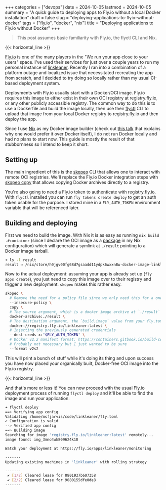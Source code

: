 +++
categories = ["devops"]
date = 2024-10-05
lastmod = 2024-10-05
summary = "A quick guide to deploying apps to Fly.io without a local Docker installation"
draft = false
slug = "deploying-applications-to-flyio-without-docker"
tags = ["fly.io", "docker", "nix"]
title = "Deploying applications to Fly.io without Docker"
+++

> This post assumes basic familiarity with Fly.io, the flyctl CLI and Nix.

{{< horizontal_line >}}

[Fly.io](https://fly.io) is one of the many players in the "We run your app close to your users" space. I've used their services for just over a couple years to run my personal instance of [linkleaner](https://github.com/msfjarvis/linkleaner). Recently I ran into a combination of a platform outage and localized issue that necessitated recreating the app from scratch, and I decided to try doing so locally rather than my usual CI-based deployment system.

Deployments with Fly.io usually start with a Docker/OCI image. Fly.io requires this image to either exist in their own OCI registry at registry.fly.io, or any other publicly accessible registry. The common way to do this is to use a Dockerfile and build the image locally, then use their [flyctl](https://github.com/superfly/flyctl) CLI to upload that image from your local Docker registry to registry.fly.io and then deploy the app.

Since I use [Nix](https://nixos.org) as my Docker image builder (check out [this talk](https://xeiaso.net/talks/2024/nix-docker-build/) that explains why one would prefer it over Docker itself), I do not run Docker locally and had no plans to start now. This guide is mostly the result of that stubbornness so I intend to keep it short.

## Setting up

The main ingredient of this is the [skopeo](https://github.com/containers/skopeo) CLI that allows one to interact with remote OCI registries. We'll replace the Fly.io Docker integration steps with [skopeo copy](https://github.com/containers/skopeo/blob/03ca12ed56db3e5e46805b0d8a95a1207a0921ea/docs/skopeo-copy.1.md) that allows copying Docker archives directly to a registry.

You're also going to need a Fly.io token to authenticate with registry.fly.io. With `flyctl` installed you can run `fly tokens create deploy` to get an auth token usable for the purpose. I stored mine in a `FLY_AUTH_TOKEN` environment variable that will be referenced later.

## Building and deploying

First we need to build the image. With Nix it is as easy as running `nix build .#container` (since I declare the OCI image as a [package](https://github.com/msfjarvis/linkleaner/blob/69564ab458abe77e55d090d29ff970a68c1a985c/flake.nix#L83-L93) in my Nix configuration) which will generate a symlink at `./result` pointing to a Docker image tarball.

```bash
➜ ls -l result
result ⇒ /nix/store/h0jgv00fg68d7gsaadd11ydpk6wxxn8w-docker-image-linkleaner.tar.gz
```

Now to the actual deployment: assuming your app is already set up (`fly apps create`), you just need to copy this image over to their registry and trigger a new deployment. `skopeo` makes this rather easy.

```bash
skopeo \
  # Remove the need for a policy file since we only need this for a one off thing
  --insecure-policy \
  copy \
  # The source argument, which is a docker image archive at `./result`
  docker-archive:./result \
  # The destination argument, the `build.image` value from your fly.toml
  docker://registry.fly.io/linkleaner:latest \
  # Injecting the previously generated credentials
  --dest-creds x:"$FLY_AUTH_TOKEN" \
  # Docker v2.2 manifest format: https://containers.gitbook.io/build-containers-the-hard-way#registry-format-oci-image-manifest
  # Probably not necessary but I just wanted to be sure
  --format v2s2
```

This will print a bunch of stuff while it's doing its thing and upon success you have now placed your organically built, Docker-free OCI image into the Fly.io registry.

{{< horizontal_line >}}

And that's more or less it! You can now proceed with the usual Fly.io deployment process of running `flyctl deploy` and it'll be able to find the image and run your application:

```bash
➜ flyctl deploy
==> Verifying app config
Validating /home/msfjarvis/code/linkleaner/fly.toml
✓ Configuration is valid
--> Verified app config
==> Building image
Searching for image 'registry.fly.io/linkleaner:latest' remotely...
image found: img_3mno4wk809624k18

Watch your deployment at https://fly.io/apps/linkleaner/monitoring

-------
Updating existing machines in 'linkleaner' with rolling strategy

-------
 ✔ [1/2] Cleared lease for 0801937b607358
 ✔ [2/2] Cleared lease for 9080155dfe0de8
-------
```
